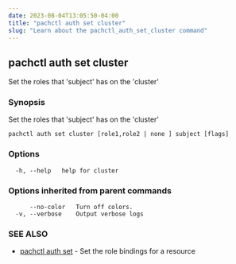 ```yaml
---
date: 2023-08-04T13:05:50-04:00
title: "pachctl auth set cluster"
slug: "Learn about the pachctl_auth_set_cluster command"
---
```


## pachctl auth set cluster

Set the roles that 'subject' has on the 'cluster'

### Synopsis

Set the roles that 'subject' has on the 'cluster'

```
pachctl auth set cluster [role1,role2 | none ] subject [flags]
```

### Options

```
  -h, --help   help for cluster
```

### Options inherited from parent commands

```
      --no-color   Turn off colors.
  -v, --verbose    Output verbose logs
```

### SEE ALSO

* [pachctl auth set](/commands/pachctl_auth_set/)	 - Set the role bindings for a resource

